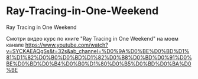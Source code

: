 # Ray-Tracing-in-One-Weekend
Ray Tracing in One Weekend

Смотри видео курс по книге "Ray Tracing in One Weekend" на моем канале
https://www.youtube.com/watch?v=SYCKAEAQgSs&t=32s&ab_channel=%D0%9A%D0%BE%D0%BD%D1%81%D1%82%D0%B0%D0%BD%D1%82%D0%B8%D0%BD%D0%91%D0%BE%D0%BD%D0%B4%D0%B0%D1%80%D0%B5%D0%BD%D0%BA%D0%BE

